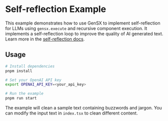 # Self-reflection Example

This example demonstrates how to use GenSX to implement self-reflection for LLMs using `gensx.execute` and recursive component execution. It implements a self-reflection loop to improve the quality of AI generated text. Learn more in the [self-reflection docs](https://gensx.com/docs/patterns/reflection).

## Usage

```bash
# Install dependencies
pnpm install

# Set your OpenAI API key
export OPENAI_API_KEY=<your_api_key>

# Run the example
pnpm run start
```

The example will clean a sample text containing buzzwords and jargon. You can modify the input text in `index.tsx` to clean different content.
